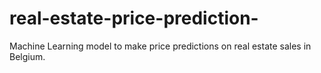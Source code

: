 # real-estate-price-prediction-
Machine Learning model to make price predictions on real estate sales in Belgium.

